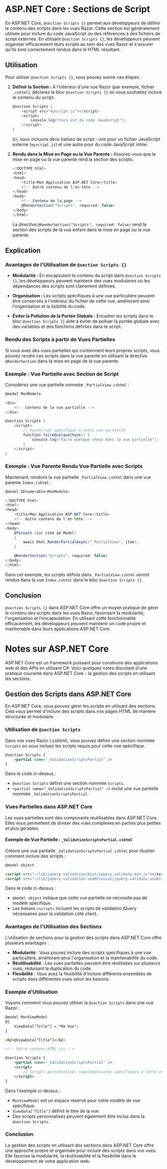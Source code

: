 # ASP.NET Core : Sections de Script

En ASP.NET Core, `@section Scripts {}` permet aux développeurs de définir le contenu des scripts dans les vues Razor. Cette section est généralement utilisée pour inclure du code JavaScript ou des références à des fichiers de script externes. En utilisant `@section Scripts {}`, les développeurs peuvent organiser efficacement leurs scripts au sein des vues Razor et s'assurer qu'ils sont correctement rendus dans le HTML résultant.

## Utilisation

Pour utiliser `@section Scripts {}`, vous pouvez suivre ces étapes :

1. **Définir la Section :** À l'intérieur d'une vue Razor (par exemple, fichier `.cshtml`), déclarez le bloc `@section Scripts {}` où vous souhaitez inclure le contenu du script.

   ```csharp
   @section Scripts {
       <script src="myscript.js"></script>
       <script>
           console.log("Ceci est du code JavaScript");
       </script>
   }
   ```

   Ici, nous incluons deux balises de script : une pour un fichier JavaScript externe (`myscript.js`) et une autre pour du code JavaScript inline.

2. **Rendu dans la Mise en Page ou la Vue Parente :** Assurez-vous que la mise en page ou la vue parente rend la section des scripts.

   ```csharp
   <!DOCTYPE html>
   <html>
   <head>
       <title>Mon Application ASP.NET Core</title>
       <!-- Autre contenu de l'en-tête -->
   </head>
   <body>
       <!-- Contenu de la page -->
       @RenderSection("Scripts", required: false)
   </body>
   </html>
   ```

   La directive `@RenderSection("Scripts", required: false)` rend la section des scripts de la vue enfant dans la mise en page ou la vue parente.

## Explication

### Avantages de l'Utilisation de `@section Scripts {}`

- **Modularité :** En encapsulant le contenu du script dans `@section Scripts {}`, les développeurs peuvent maintenir des vues modulaires où les dépendances des scripts sont clairement définies.
  
- **Organisation :** Les scripts spécifiques à une vue particulière peuvent être conservés à l'intérieur du fichier de cette vue, améliorant ainsi l'organisation et la lisibilité du code.
  
- **Éviter la Pollution de la Portée Globale :** Encadrer les scripts dans le bloc `@section Scripts {}` aide à éviter de polluer la portée globale avec des variables et des fonctions définies dans le script.

### Rendu des Scripts à partir de Vues Partielles

Si vous avez des vues partielles qui contiennent leurs propres scripts, vous pouvez rendre ces scripts dans la vue parente en utilisant la directive `@RenderSection` dans la mise en page de la vue parente.

### Exemple : Vue Partielle avec Section de Script

Considérez une vue partielle nommée `_PartialView.cshtml` :

```csharp
@model MonModele

<div>
    <!-- Contenu de la vue partielle -->
</div>

@section Scripts {
    <script>
        // JavaScript spécifique à cette vue partielle
        function faireQuelqueChose() {
            console.log("Faire quelque chose dans la vue partielle");
        }
    </script>
}
```

### Exemple : Vue Parente Rendu Vue Partielle avec Scripts

Maintenant, rendons la vue partielle `_PartialView.cshtml` dans une vue parente `Index.cshtml` :

```csharp
@model IEnumerable<MonModele>

<!DOCTYPE html>
<html>
<head>
    <title>Mon Application ASP.NET Core</title>
    <!-- Autre contenu de l'en-tête -->
</head>
<body>
    @foreach (var item in Model)
    {
        await Html.RenderPartialAsync("_PartialView", item);
    }

    @RenderSection("Scripts", required: false)
</body>
</html>
```

Dans cet exemple, les scripts définis dans `_PartialView.cshtml` seront rendus dans la vue `Index.cshtml` dans le bloc `@section Scripts {}`.

## Conclusion

`@section Scripts {}` dans ASP.NET Core offre un moyen pratique de gérer le contenu des scripts dans les vues Razor, favorisant la modularité, l'organisation et l'encapsulation. En utilisant cette fonctionnalité efficacement, les développeurs peuvent maintenir un code propre et maintenable dans leurs applications ASP.NET Core.


# Notes sur ASP.NET Core

ASP.NET Core est un framework puissant pour construire des applications web et des APIs en utilisant C#. Voici quelques notes discutant d'une pratique courante dans ASP.NET Core - la gestion des scripts en utilisant les sections.

## Gestion des Scripts dans ASP.NET Core

En ASP.NET Core, vous pouvez gérer les scripts en utilisant des sections. Cela vous permet d'inclure des scripts dans vos pages HTML de manière structurée et modulaire.

### Utilisation de `@section Scripts`

Dans vos vues Razor (.cshtml), vous pouvez définir une section nommée `Scripts` où vous incluez les scripts requis pour cette vue spécifique.

```html
@section Scripts {
    <partial name="_ValidationScriptsPartial" />
}
```

Dans le code ci-dessus :
- `@section Scripts` définit une section nommée `Scripts`.
- `<partial name="_ValidationScriptsPartial" />` inclut une vue partielle nommée `_ValidationScriptsPartial`.

### Vues Partielles dans ASP.NET Core

Les vues partielles sont des composants réutilisables dans ASP.NET Core. Elles vous permettent de diviser des vues complexes en parties plus petites et plus gérables.

#### Exemple de Vue Partielle : `_ValidationScriptsPartial.cshtml`

Créons une vue partielle `_ValidationScriptsPartial.cshtml` pour illustrer comment inclure des scripts :

```html
@model object

<script src="~/lib/jquery-validation/dist/jquery.validate.min.js"></script>
<script src="~/lib/jquery-validation-unobtrusive/jquery.validate.unobtrusive.min.js"></script>
```

Dans le code ci-dessus :
- `@model object` indique que cette vue partielle ne nécessite pas de modèle spécifique.
- Les balises `<script>` incluent les scripts de validation jQuery nécessaires pour la validation côté client.

### Avantages de l'Utilisation des Sections

L'utilisation de sections pour la gestion des scripts dans ASP.NET Core offre plusieurs avantages :

- **Modularité** : Vous pouvez inclure des scripts spécifiques à une vue particulière, améliorant ainsi l'organisation et la maintenabilité du code.
- **Réutilisabilité** : Les vues partielles peuvent être réutilisées sur plusieurs vues, réduisant la duplication du code.
- **Flexibilité** : Vous avez la flexibilité d'inclure différents ensembles de scripts dans différentes vues selon les besoins.

### Exemple d'Utilisation

Voyons comment vous pouvez utiliser la `@section Scripts` dans une vue Razor :

```html
@model MonViewModel
@{
    ViewData["Title"] = "Ma Vue";
}

<h2>@ViewData["Title"]</h2>

<!-- Votre contenu HTML ici -->

@section Scripts {
    <partial name="_ValidationScriptsPartial" />
    <script>
        // Scripts personnalisés supplémentaires spécifiques à cette vue
    </script>
}
```

Dans l'exemple ci-dessus :
- `MonViewModel` est un espace réservé pour votre modèle de vue spécifique.
- `ViewData["Title"]` définit le titre de la vue.
- Des scripts personnalisés peuvent également être inclus dans la `@section Scripts`.

### Conclusion

La gestion des scripts en utilisant des sections dans ASP.NET Core offre une approche propre et organisée pour inclure des scripts dans vos vues. Elle favorise la modularité, la réutilisabilité et la flexibilité dans le développement de votre application web.